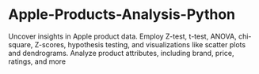 # Apple-Products-Analysis-Python
Uncover insights in Apple product data. Employ Z-test, t-test, ANOVA, chi-square, Z-scores, hypothesis testing, and visualizations like scatter plots and dendrograms. Analyze product attributes, including brand, price, ratings, and more
